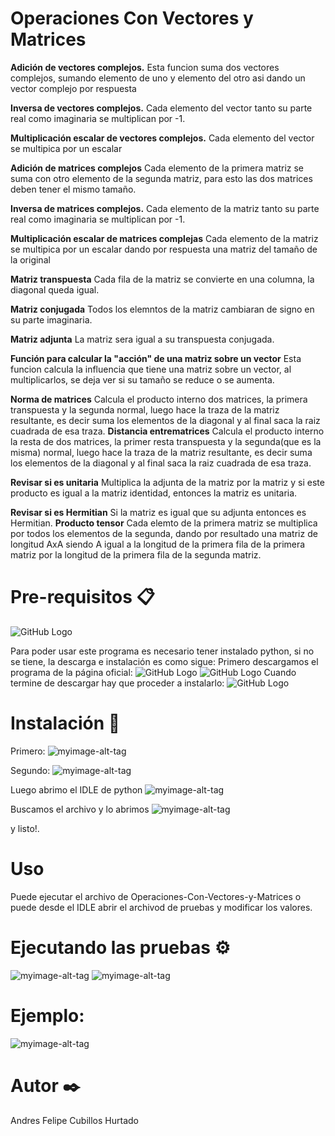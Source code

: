 # Operaciones Con Vectores y Matrices

**Adición de vectores complejos.**
Esta funcion suma dos vectores complejos, sumando elemento de uno y elemento del otro asi dando un vector complejo por respuesta

**Inversa de vectores complejos.**
Cada elemento del vector tanto su parte real como imaginaria se multiplican por -1.

**Multiplicación escalar de vectores complejos.**
Cada elemento del vector se multipica por un escalar

**Adición de matrices complejos**
Cada elemento de la primera matriz se suma con otro elemento de la segunda matriz, para esto las dos matrices deben tener el mismo tamaño.

**Inversa de matrices complejos.**
Cada elemento de la matriz tanto su parte real como imaginaria se multiplican por -1.

**Multiplicación escalar de matrices complejas**
Cada elemento de la matriz se multipica por un escalar dando por respuesta una matriz del tamaño de la original


**Matriz transpuesta**
Cada fila de la matriz se convierte en una columna, la diagonal queda igual.

**Matriz conjugada**
Todos los elemntos de la matriz cambiaran de signo en su parte imaginaria.

**Matriz adjunta**
La matriz sera igual a su transpuesta conjugada.

**Función para calcular la "acción" de una matriz sobre un vector**
Esta funcion calcula la influencia que tiene una matriz sobre un vector, al multiplicarlos, se deja ver si su tamaño se reduce o se aumenta.

**Norma de matrices**
Calcula el producto interno dos matrices, la primera transpuesta y la segunda normal, luego hace la traza de la matriz resultante, es decir suma los elementos de la diagonal y al final saca la raiz cuadrada de esa traza.
**Distancia entrematrices**
Calcula el producto interno la resta de dos matrices, la primer resta transpuesta y la segunda(que es la misma) normal, luego hace la traza de la matriz resultante, es decir suma los elementos de la diagonal y al final saca la raiz cuadrada de esa traza.


**Revisar si es unitaria**
Multiplica la adjunta de la matriz por la matriz y si este producto es igual a la matriz identidad, entonces la matriz es unitaria.

**Revisar si es Hermitian**
Si la matriz es igual que su adjunta entonces es Hermitian.
**Producto tensor**
Cada elemto de la primera matriz se multiplica por todos los elementos de la segunda, dando por resultado una matriz de longitud AxA siendo A igual a la longitud de la primera fila de la primera matriz por la longitud de la primera fila de la segunda matriz.



# Pre-requisitos 📋
![GitHub Logo](https://www.python.org/static/img/python-logo@2x.png)

Para poder usar este programa es necesario tener instalado python, si no se tiene, la descarga e instalación es como sigue:
Primero descargamos el programa de la página oficial:
![GitHub Logo](https://www.wikihow.com/images_en/thumb/1/14/Install-Python-Step-1-Version-2.jpg/v4-760px-Install-Python-Step-1-Version-2.jpg)
![GitHub Logo](https://www.wikihow.com/images_en/thumb/4/45/Install-Python-Step-2-Version-2.jpg/v4-760px-Install-Python-Step-2-Version-2.jpg)
Cuando termine de descargar hay que proceder a instalarlo:
![GitHub Logo](https://www.wikihow.com/images_en/thumb/f/fb/Install-Python-Step-4-Version-2.jpg/v4-760px-Install-Python-Step-4-Version-2.jpg)

 # Instalación 🔧
Primero: 
![myimage-alt-tag](https://scontent-bog1-1.xx.fbcdn.net/v/t1.15752-9/69874998_750459472059681_3913524228170711040_n.png?_nc_cat=109&_nc_oc=AQnAHS7ixOACxFw9VZIuFwoJKytHypC0c9lCVCRXGIho84rLNJiPg55F4K2wzo2JtM4&_nc_ht=scontent-bog1-1.xx&oh=a5c49974e0f359c923370686c6d86f6e&oe=5DC80CBF) 

 Segundo:
![myimage-alt-tag](https://scontent-bog1-1.xx.fbcdn.net/v/t1.15752-9/69787354_394888117896148_1245516567102357504_n.png?_nc_cat=104&_nc_oc=AQnNB9OcyBE2U6RfyGIgC6WU0eO5bNwMMoCj8mp488ziRFTWFRubYaSZIR08O6ZYRRE&_nc_ht=scontent-bog1-1.xx&oh=ea1d0516b2d571b48d4d9707c30cd5d7&oe=5E0514B0) 

Luego abrimo el IDLE de python
![myimage-alt-tag](https://scontent-bog1-1.xx.fbcdn.net/v/t1.15752-9/69689175_475682319649824_1117122535582859264_n.jpg?_nc_cat=109&_nc_oc=AQncBZgHUk5xJWCUqEApXR0Jd2E_1hWuW4OYr4XiwiEsvhj0uYlr9-O6NLlb4Zkrjjs&_nc_ht=scontent-bog1-1.xx&oh=cebd69f85b23f8abab07548473591ce2&oe=5E03C862) 

Buscamos el archivo y lo abrimos
![myimage-alt-tag](https://scontent-bog1-1.xx.fbcdn.net/v/t1.15752-9/70778647_472135196670206_3245147181413302272_n.png?_nc_cat=100&_nc_oc=AQnxgrcF3EZL88MTpAI2jwDLclRoa72WBttNAznDA6vnFR88UHvB2M_Z9St3VWkMFoQ&_nc_ht=scontent-bog1-1.xx&oh=c41b02ea85e3f01c83da8b696a565ec9&oe=5DF5DC77) 

y listo!.


# Uso 
Puede ejecutar el archivo de Operaciones-Con-Vectores-y-Matrices o puede desde el IDLE abrir el archivod de pruebas y modificar los valores.

# Ejecutando las pruebas ⚙️
![myimage-alt-tag](https://scontent-bog1-1.xx.fbcdn.net/v/t1.15752-9/69705894_1309701689235671_7442578145238056960_n.png?_nc_cat=103&_nc_oc=AQmjygemnKTj3vN74CzpNAp25tmaUIKRoQVmWu4iaB_GCvkeoct--hoZDajrUp6OTAY&_nc_ht=scontent-bog1-1.xx&oh=8eff7ba4835f0a52d6241a1c28c727e5&oe=5E157F34) 
![myimage-alt-tag](https://scontent-bog1-1.xx.fbcdn.net/v/t1.15752-9/70027394_952743931767936_1409035545543180288_n.png?_nc_cat=101&_nc_oc=AQmdsTpfwYAX7BCbpr85Z1gVKdeXnB-Bau2EIp1a4Sg_Vod3kWkxHiFAr02uAXVwm84&_nc_ht=scontent-bog1-1.xx&oh=4e3621811b70a508bc5461c6c5027be8&oe=5E08DC28) 


# Ejemplo:
![myimage-alt-tag](https://scontent-bog1-1.xx.fbcdn.net/v/t1.15752-9/69825691_1460368624101827_8265811242875092992_n.png?_nc_cat=110&_nc_oc=AQn2TPoXjDlta3h9okCD58BzFFJMj4dHRMHDy2QDq9fgiWAa7EyC8qJMclrU4NR2peg&_nc_ht=scontent-bog1-1.xx&oh=1ce56f8ed76cca031d9fdf5a53d8b843&oe=5DF918F7)



# Autor ✒️
Andres Felipe Cubillos Hurtado


